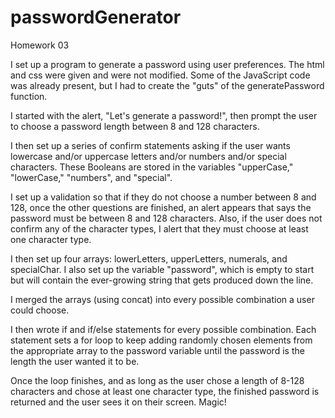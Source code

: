 # passwordGenerator
Homework 03

I set up a program to generate a password using user preferences. The html and css were given and were not modified. Some of the JavaScript code was already present, but I had to create the "guts" of the generatePassword function.

I started with the alert, "Let's generate a password!", then prompt the user to choose a password length between 8 and 128 characters. 

I then set up a series of confirm statements asking if the user wants lowercase and/or uppercase letters and/or numbers and/or special characters. These Booleans are stored in the variables "upperCase," "lowerCase," "numbers", and "special".

I set up a validation so that if they do not choose a number between 8 and 128, once the other questions are finished, an alert appears that says the password must be between 8 and 128 characters. Also, if the user does not confirm any of the character types, I alert that they must choose at least one character type.

I then set up four arrays: lowerLetters, upperLetters, numerals, and specialChar. I also set up the variable "password", which is empty to start but will contain the ever-growing string that gets produced down the line.

I merged the arrays (using concat) into every possible combination a user could choose.

I then wrote if and if/else statements for every possible combination. Each statement sets a for loop to keep adding randomly chosen elements from the appropriate array to the password variable until the password is the length the user wanted it to be.

Once the loop finishes, and as long as the user chose a length of 8-128 characters and chose at least one character type, the finished password is returned and the user sees it on their screen. Magic!
